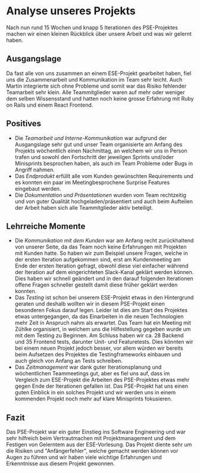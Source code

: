 # Analyse unseres Projekts

Nach nun rund 15 Wochen und knapp 5 Iterationen des PSE-Projektes machen wir einen kleinen Rückblick über unsere Arbeit und was wir gelernt haben.

## Ausgangslage

Da fast alle von uns zusammen an einem ESE-Projekt gearbeitet haben, fiel uns die Zusammenarbeit und Kommunikation im Team sehr leicht. Auch Martin integrierte sich ohne Probleme und somit war das Risiko fehlender Teamarbeit sehr klein.
Alle Teammitglieder waren auf mehr oder weniger dem selben Wissensstand und hatten noch keine grosse Erfahrung mit Ruby on Rails und einem React Frontend.

## Positives

* Die *Teamarbeit und Interne-Kommunikation* war aufgrund der Ausgangslage sehr gut und unser Team organisierte am Anfang des Projekts wöchentlich einen Nachmittag, an welchem wir uns in Person trafen und sowohl den Fortschritt der jeweilgen Sprints und/oder Minisprints besprochen haben, als auch im Team Probleme oder Bugs in Angriff nahmen.
* Das *Endprodukt* erfüllt alle vom Kunden gewünschten Requirements und es konnten ein paar im Meetingbesprochene Surprise Features eingebaut werden.
* Die *Dokumentation und Präsentationen* wurden vom Team rechtzeitig und von guter Qualität hochgeladen/präsentiert und auch beim Aufteilen der Arbeit haben sich alle Teammitglieder aktiv beteiligt.

## Lehrreiche Momente

* Die *Kommunikation mit dem Kunden* war am Anfang recht zurückhaltend von unserer Seite, da das Team noch keine Erfahrungen mit Projekten mit Kunden hatte. So haben wir zum Beispiel unsere Fragen, welche in der ersten Iteration aufgekommen sind, erst am Kundenmeeting am Ende der ersten Iteration gefragt, obwohl diese viel einfacher während der Iteration auf dem eingerichteten Slack-Kanal geklärt werden können. Dies haben wir schnell geändert und in den darauf folgenden Iterationen offene Fragen schneller gestellt damit diese früher geklärt werden konnten.
* Das *Testing* ist schon bei unserem ESE-Projekt etwas in den Hintergrund geraten und deshalb wollten wir in diesem PSE-Projekt einen besonderen Fokus darauf legen. Leider ist dies am Start des Projektes etwas untergegangen, da das Einarbeiten in die neuen Technologien mehr Zeit in Anspruch nahm als erwartet. Das Team hat ein Meeting mit Zühlke organisiert, in welchem uns die Hilfestellung gegeben wurde um mit dem Testing zu Beginnen.
Am Schluss haben wir ca. 28 Backend und 35 Frontend tests, darunter Unit- und Featuretests. Dies könnten wir bei einem neuen Projekt jedoch besser, vor allem würden wir bereits beim Aufsetzen des Projektes die Testingframeworks einbauen und auch gleich von Anfang an Tests schreiben.
* Das *Zeitmanagement* war dank guter Iterationsplanung und wöchentlichen Teammeetings gut, aber es fiel uns auf, dass im Vergleich zum ESE-Projekt die Arbeiten des PSE-Projektes etwas mehr gegen Ende der Iterationen gefallen ist. Das PSE-Projekt hat uns einen guten Einblick in ein solches Projekt und wir werden uns in einem kommenden Projekt noch mehr auf klare Minisprints fokusieren.

## Fazit

Das PSE-Projekt war ein guter Einstieg ins Software Engineering und war sehr hilfreich beim Vertrautmachen mit Projektmanagement und dem Festigen von Gelerntem aus der ESE-Vorlesung. Das Projekt diente sehr um die Risiken und "Anfängerfehler", welche gemacht werden können vor Augen zu führen und wir haben viele wichtige Erfahrungen und Erkenntnisse aus diesem Projekt gewonnen.
